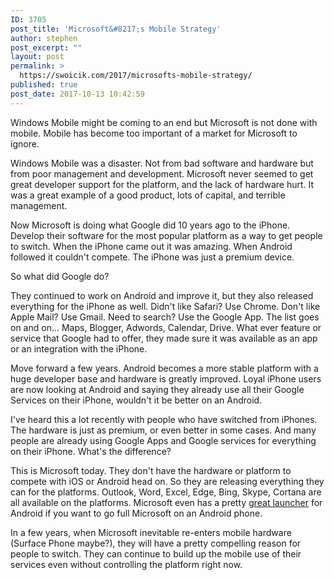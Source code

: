 ```yaml
---
ID: 3705
post_title: 'Microsoft&#8217;s Mobile Strategy'
author: stephen
post_excerpt: ""
layout: post
permalink: >
  https://swoicik.com/2017/microsofts-mobile-strategy/
published: true
post_date: 2017-10-13 10:42:59
---
```

Windows Mobile might be coming to an end but Microsoft is not done with mobile. Mobile has become too important of a market for Microsoft to ignore.

Windows Mobile was a disaster. Not from bad software and hardware but from poor management and development. Microsoft never seemed to get great developer support for the platform, and the lack of hardware hurt. It was a great example of a good product, lots of capital, and terrible management.

Now Microsoft is doing what Google did 10 years ago to the iPhone. Develop their software for the most popular platform as a way to get people to switch. When the iPhone came out it was amazing. When Android followed it couldn't compete. The iPhone was just a premium device.

So what did Google do?

They continued to work on Android and improve it, but they also released everything for the iPhone as well. Didn't like Safari? Use Chrome. Don't like Apple Mail? Use Gmail. Need to search? Use the Google App. The list goes on and on... Maps, Blogger, Adwords, Calendar, Drive. What ever feature or service that Google had to offer, they made sure it was available as an app or an integration with the iPhone.

Move forward a few years. Android becomes a more stable platform with a huge developer base and hardware is greatly improved. Loyal iPhone users are now looking at Android and saying they already use all their Google Services on their iPhone, wouldn't it be better on an Android.

I've heard this a lot recently with people who have switched from iPhones. The hardware is just as premium, or even better in some cases. And many people are already using Google Apps and Google services for everything on their iPhone. What's the difference?

This is Microsoft today. They don't have the hardware or platform to compete with iOS or Android head on. So they are releasing everything they can for the platforms. Outlook, Word, Excel, Edge, Bing, Skype, Cortana are all available on the platforms. Microsoft even has a pretty <a href="https://www.arrowlauncher.com/" target="_blank" rel="noopener">great launcher</a> for Android if you want to go full Microsoft on an Android phone.

In a few years, when Microsoft inevitable re-enters mobile hardware (Surface Phone maybe?), they will have a pretty compelling reason for people to switch. They can continue to build up the mobile use of their services even without controlling the platform right now.